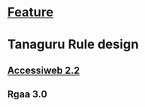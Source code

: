 # [Feature](https://github.com/Tanaguru/Tanaguru/wiki#features)
# Tanaguru Rule design
## [Accessiweb 2.2](https://github.com/Tanaguru/Tanaguru-rules-AccessiWeb-2.2-doc/wiki)
## Rgaa 3.0